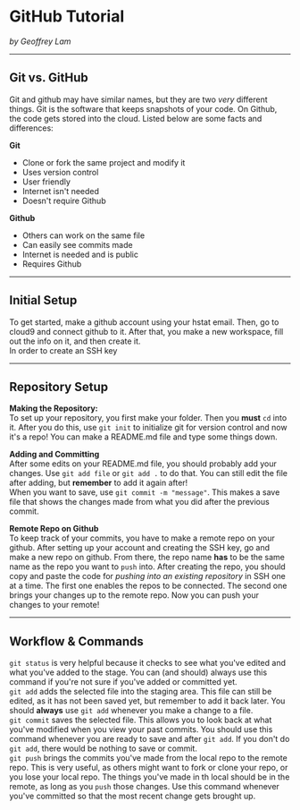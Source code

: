 # GitHub Tutorial

_by Geoffrey Lam_

---
## Git vs. GitHub
Git and github may have similar names, but they are two _very_ different things. Git is the software that keeps snapshots of your code. On Github, the code gets stored into the cloud. Listed below are some facts and differences:

**Git**
* Clone or fork the same project and modify it
* Uses version control
* User friendly
* Internet isn't needed
* Doesn't require Github

**Github**
* Others can work on the same file
* Can easily see commits made
* Internet is needed and is public
* Requires Github

---
## Initial Setup
To get started, make a github account using your hstat email. Then, go to cloud9 and connect github to it. After that, you make a new workspace, fill out the info on it, and then create it.  
In order to create an SSH key 


---
## Repository Setup
**Making the Repository:**  
To set up your repository, you first make your folder. Then you **must** `cd` into it. After you do this, use `git init` to initialize git for version control and now it's a repo! You can make a README.md file and type some things down.

**Adding and Committing**  
After some edits on your README.md file, you should probably add your changes. Use `git add file` or `git add .` to do that. You can still edit the file after adding, but **remember** to add it again after!  
When you want to save, use `git commit -m "message"`. This makes a save file that shows the changes made from what you did after the previous commit.

**Remote Repo on Github**  
To keep track of your commits, you have to make a remote repo on your github. After setting up your account and creating the SSH key, go and make a new repo on github. From there, the repo name **has** to be the same name as the repo you want to `push` into. After creating the repo, you should copy and paste the code for _pushing into an existing repository_ in SSH one at a time. The first one enables the repos to be connected. The second one brings your changes up to the remote repo. Now you can push your changes to your remote!

---
## Workflow & Commands
`git status` is very helpful because it checks to see what you've edited and what you've added to the stage. You can (and should) always use this command if you're not sure if you've added or committed yet.  
`git add` adds the selected file into the staging area. This file can still be edited, as it has not been saved yet, but remember to add it back later. You should **always** use `git add` whenever you make a change to a file.  
`git commit` saves the selected file. This allows you to look back at what you've modified when you view your past commits. You should use this command whenever you are ready to save and after `git add`. If you don't do `git add`, there would be nothing to save or commit.  
`git push` brings the commits you've made from the local repo to the remote repo. This is very useful, as others might want to fork or clone your repo, or you lose your local repo. The things you've made in th local should be in the remote, as long as you `push` those changes. Use this command whenever you've committed so that the most recent change gets brought up.